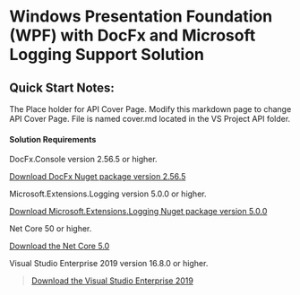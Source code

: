 # Windows Presentation Foundation (WPF) with DocFx and Microsoft Logging Support Solution

## Quick Start Notes:
The Place holder for API Cover Page. Modify this markdown page to change API Cover Page. File is named cover.md located in the VS Project API folder.

#### Solution Requirements
DocFx.Console version 2.56.5 or higher. 

[Download DocFx Nuget package version 2.56.5](https://github.com/dotnet/docfx/releases/tag/v2.56.5)

Microsoft.Extensions.Logging version 5.0.0 or higher.

[Download Microsoft.Extensions.Logging Nuget package version 5.0.0](https://www.nuget.org/api/v2/package/Microsoft.Extensions.Logging/5.0.0)

Net Core 50 or higher.

[Download the Net Core 5.0](https://dotnet.microsoft.com/download/dotnet/5.0)

Visual Studio Enterprise 2019 version 16.8.0 or higher.

> [Download the Visual Studio Enterprise 2019](https://visualstudio.microsoft.com/thank-you-downloading-visual-studio/?sku=Enterprise&rel=16)






